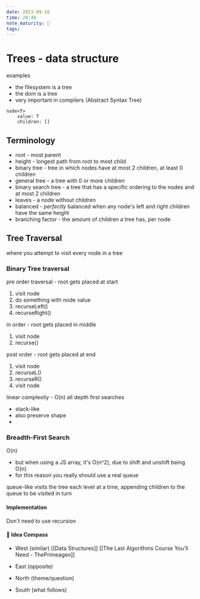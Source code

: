 ```yaml
---
date: 2023-09-16
time: 20:48
note_maturity: 🌱
tags:
---
```


# Trees - data structure

examples 
- the filesystem is a tree
- the dom is a tree
- very important in compilers (Abstract Syntax Tree)
```
node<T>
	value: T
	children: []
```

## Terminology

- root - most parent
- height - longest path from root to most child
- binary tree - tree in which nodes have at most 2 children, at least 0 children
- general tree - a tree with 0 or more children
- binary search tree - a tree that has a specific ordering to the nodes and at most 2 children
- leaves - a node without children
- balanced - *perfectly* balanced when any node's left and right children have the same height
- branching factor - the amount of children a tree has, per node

## Tree Traversal 

where you attempt to visit every node in a tree
### Binary Tree traversal

pre order traversal - root gets placed at start
1. visit node
2. do something with node value
3. recurseLeft()
4. recurseRight()

in order - root gets placed in middle
1. visit node
2. recurse()

post order - root gets placed at end
1. visit node
2. recurseL()
3. recurseR()
4. visit node

linear complexity - O(n)
all depth first searches 
- stack-like
- also preserve shape
- 

 
### Breadth-First Search

O(n)
- but when using a JS array, it's O(n^2), due to shift and unshift being O(n)
- for this reason you really should use a real queue

queue-like 
visits the tree each level at a time, appending children to the queue to be visited in turn

#### Implementation

Don't need to use recursion
















#### 🧭  Idea Compass
- West  (similar) 
[[Data Structures]]
[[The Last Algorithms Course You'll Need - ThePrimeagen]]
- East (opposite)

- North (theme/question)

- South (what follows)
